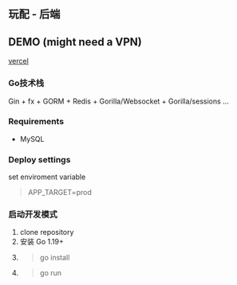 ## 玩配 - 后端

## DEMO (might need a VPN)
[vercel](wanpei.vercel.app)


### Go技术栈
Gin + fx + GORM + Redis + Gorilla/Websocket + Gorilla/sessions ... 

### Requirements
* MySQL



### Deploy settings
set enviroment variable
> APP_TARGET=prod

### 启动开发模式
1. clone repository
2. 安装 Go 1.19+
3. > go install 
4. > go run
